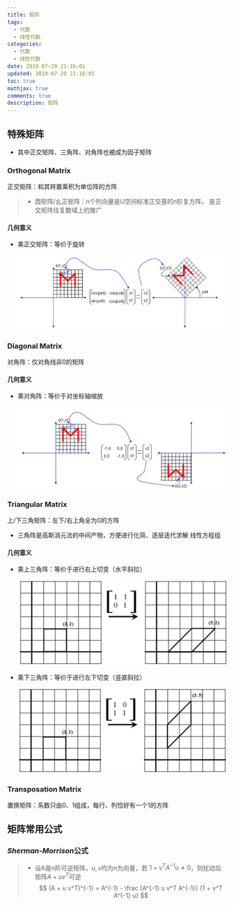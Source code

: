 ```yaml
---
title: 矩阵
tags:
  - 代数
  - 线性代数
categories:
  - 代数
  - 线性代数
date: 2019-07-29 21:16:01
updated: 2019-07-29 21:16:01
toc: true
mathjax: true
comments: true
description: 矩阵
---
```


##	特殊矩阵

-	其中正交矩阵、三角阵、对角阵也被成为因子矩阵

###	Orthogonal Matrix

正交矩阵：和其转置乘积为单位阵的方阵

> - 酉矩阵/幺正矩阵：n个列向量是U空间标准正交基的n阶复方阵，
	是正交矩阵往复数域上的推广

####	几何意义

-	乘正交矩阵：等价于旋转

	![orthogonal_matrix_geo](imgs/orthogonal_matrix_geo.png)

###	Diagonal Matrix

对角阵：仅对角线非0的矩阵

####	几何意义

-	乘对角阵：等价于对坐标轴缩放

	![diagonal_matrix_geo](imgs/diagonal_matrix_geo.png)

###	Triangular Matrix

上/下三角矩阵：左下/右上角全为0的方阵

-	三角阵是高斯消元法的中间产物，方便进行化简、逐层迭代求解
	线性方程组

####	几何意义

-	乘上三角阵：等价于进行右上切变（水平斜拉）

	![upper_triangular_matrix_geo](imgs/upper_triangular_matrix_geo.png)

-	乘下三角阵：等价于进行左下切变（竖直斜拉）

	![lower_triangular_matrix_geo](imgs/lower_triangular_matrix_geo.png)

###	Transposation Matrix

置换矩阵：系数只由0、1组成，每行、列恰好有一个1的方阵

##	矩阵常用公式

###	*Sherman-Morrison*公式

> - 设A是n阶可逆矩阵，$u, v$均为n为向量，若
	$1 + v^T A^{-1} u \neq 0$，则扰动后矩阵$A + u v^T$可逆
	$$
	(A + u v^T)^{-1} = A^{-1} - \frac {A^{-1} u v^T A^{-1}}
		{1 + v^T A^{-1} u}
	$$







